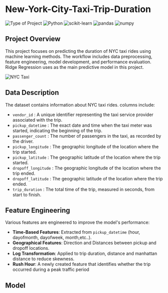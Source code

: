 # New-York-City-Taxi-Trip-Duration

![Type of Project](https://img.shields.io/badge/Type%20of%20Project-Machine%20Learning-orange?style=flat)
![Python](https://img.shields.io/badge/Python-3.9-blue.svg?style=flat&logo=python)
![scikit-learn](https://img.shields.io/badge/scikit--learn-1.0.2-orange.svg?style=flat&logo=scikit-learn)
![pandas](https://img.shields.io/badge/pandas-1.4.2-red.svg?style=flat&logo=pandas)
![numpy](https://img.shields.io/badge/numpy-1.22.3-lightblue.svg?style=flat&logo=numpy)

## Project Overview

This project focuses on predicting the duration of NYC taxi rides using machine learning methods. The workflow includes data preprocessing, feature engineering, model development, and performance evaluation. Ridge Regression uses as the main predictive model in this project.

![NYC Taxi](https://www.theoldie.co.uk/media/articles/57856BB1-0750-4092-96FE-9171870BB5F9.jpeg)

## Data Description

The dataset contains information about NYC taxi rides. columns include:

- `vendor_id` : A unique identifier representing the taxi service provider associated with the trip.
- `pickup_datetime` : The exact date and time when the taxi meter was started, indicating the beginning of the trip.
- `passenger_count` : The number of passengers in the taxi, as recorded by the driver.
- `pickup_longitude` : The geographic longitude of the location where the trip started.
- `pickup_latitude` : The geographic latitude of the location where the trip started.
- `dropoff_longitude` : The geographic longitude of the location where the trip ended.
- `dropoff_latitude` : The geographic latitude of the location where the trip ended.
- `trip_duration` : The total time of the trip, measured in seconds, from start to finish.

## Feature Engineering

Various features are engineered to improve the model's performance:

- **Time-Based Features**: Extracted from `pickup_datetime` (hour, dayofmonth, dayofweek, month,etc..).
- **Geographical Features**: Direction and Distances between pickup and dropoff locations.
- **Log Transformation**: Applied to trip duration, distance and manhattan distance to reduce skewness.
- **Rush Hour**: A newly created feature that identifies whether the trip occurred during a peak traffic period

## Model
